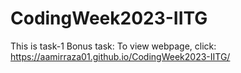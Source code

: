 # CodingWeek2023-IITG
This is task-1
Bonus task:
To view webpage, click: https://aamirraza01.github.io/CodingWeek2023-IITG/
